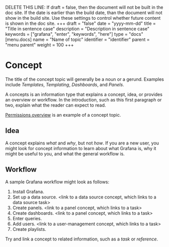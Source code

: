 DELETE THIS LINE: If draft = false, then the document will not be built in the doc site. If the date is earlier than the build date, than the document will not show in the build site. Use these settings to control whether future content is shown in the doc site.
+++
draft = "false"
date = "yyyy-mm-dd"
title = "Title in sentence case"
description = "Description in sentence case"
keywords = ["grafana", "enter", "keywords", "here"]
type = "docs"
[menu.docs]
name = "Name of topic"
identifier = "identifier"
parent = "menu parent"
weight = 100
+++

# Concept

The title of the concept topic will generally be a noun or a gerund. Examples include _Templates_, _Templating_, _Dashboards_, and _Panels_.

A concepts is an information type that explains a concept, idea, or provides an overview or workflow. In the introduction, such as this first paragraph or two, explain what the reader can expect to read.

[Permissions overview](https://grafana.com/docs/grafana/latest/permissions/overview/) is an example of a concept topic.

## Idea

A concept explains _what_ and _why_, but not _how_. If you are a new user, you might look for concept information to learn about what Grafana is, why it might be useful to you, and what the general workflow is.

## Workflow

A sample Grafana workflow might look as follows:

1. Install Grafana. <link to a task for installing Grafana>
1. Set up a data source. <link to a data source concept, which links to a data source task>
1. Create panels. <link to a panel concept, which links to a task>
1. Create dashboards. <link to a panel concept, which links to a task>
1. Enter queries. <link to a query editor concept>
1. Add users. <link to a user-management concept, which links to a task>
1. Create playlists. <link to a playlist concept or task>

Try and link a concept to related information, such as a _task_ or _reference_.
